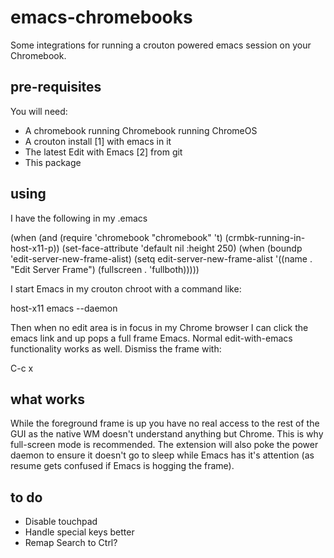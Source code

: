 emacs-chromebooks
=================

Some integrations for running a crouton powered emacs session on your
Chromebook.

pre-requisites
--------------

You will need:
  * A chromebook running Chromebook running ChromeOS
  * A crouton install [1] with emacs in it
  * The latest Edit with Emacs [2] from git
  * This package

using
-----

I have the following in my .emacs

(when (and (require 'chromebook "chromebook" 't)
           (crmbk-running-in-host-x11-p))
  (set-face-attribute 'default nil :height 250)
  (when (boundp 'edit-server-new-frame-alist)
    (setq edit-server-new-frame-alist '((name . "Edit Server Frame")
					(fullscreen . 'fullboth)))))

I start Emacs in my crouton chroot with a command like:

host-x11 emacs --daemon

Then when no edit area is in focus in my Chrome browser I can click
the emacs link and up pops a full frame Emacs. Normal edit-with-emacs
functionality works as well. Dismiss the frame with:

C-c x

what works
----------

While the foreground frame is up you have no real access to the rest
of the GUI as the native WM doesn't understand anything but Chrome.
This is why full-screen mode is recommended. The extension will also
poke the power daemon to ensure it doesn't go to sleep while Emacs has
it's attention (as resume gets confused if Emacs is hogging the
frame).

to do
-----

* Disable touchpad
* Handle special keys better
* Remap Search to Ctrl?





